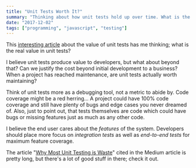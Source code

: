 ```yaml
---
title: "Unit Tests Worth It?"
summary: "Thinking about how unit tests hold up over time. What is the true value of unit tests?"
date: "2017-12-02"
tags: ["programming", "javascript", "testing"]
---
```


This [interesting article][medium] about the value of unit tests has me thinking;  what is the real value in unit tests?

I believe unit tests produce value to developers, but what about beyond that? Can we justify the cost beyond initial development to a business? When a project has reached maintenance, are unit tests actually worth maintaining?

Think of unit tests more as a debugging tool, not a metric to abide by. Code coverage  might be a red herring... A project could have 100% code coverage and still have plenty of bugs and edge cases you never dreamed of. Also, just to point out, that tests themselves are code which could have bugs or missing features just as much as any other code.

I believe the end user cares about the *features* of the system. Developers should place more focus on _integration tests_ as well as _end-to-end tests_ for maximum feature coverage.

The article "[Why Most Unit Testing is Waste][long]" cited in the Medium article is pretty long, but there's a lot of good stuff in there; check it out.

[medium]: https://medium.com/pacroy/why-most-unit-testing-is-waste-tests-dont-improve-quality-developers-do-47a8584f79ab
[long]: https://rbcs-us.com/documents/Why-Most-Unit-Testing-is-Waste.pdf
